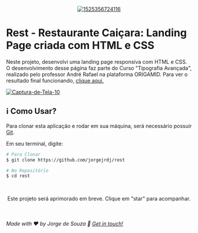 <p align="center">
    <a href="https://github.com/jorgejrdj"><img src="https://i.ibb.co/bHVkGTx/1525356724116.png" alt="1525356724116" border="0"></a> </p>

# Rest - Restaurante Caiçara: Landing Page criada com HTML e CSS

Neste projeto, desenvolvi uma landing page responsiva com HTML e CSS. O desenvolvimento desse página faz parte do Curso "Tipografia Avançada", realizado pelo professor André Rafael na plataforma ORIGAMID. Para ver o resultado final funcionando, [clique aqui.](https://youtu.be/adNGtGl0C-M)

<a href="https://ibb.co/tcBZF0m"><img src="https://i.ibb.co/HY7N3cF/Captura-de-Tela-10.png" alt="Captura-de-Tela-10" border="0"></a>

## :information_source: Como Usar?

Para clonar esta aplicação e rodar em sua máquina, será necessário possuir [Git](https://git-scm.com).

Em seu terminal, digite:
<br />

```bash
# Para Clonar
$ git clone https://github.com/jorgejrdj/rest

# No Repositório
$ cd rest
```
<br />

<p align="center">Este projeto será aprimorado em breve. Clique em "star" para acompanhar.</p>
<br />

###### Made with ♥ by Jorge de Souza :wave: [Get in touch!](https://www.linkedin.com/in/jorgejrdj/)
